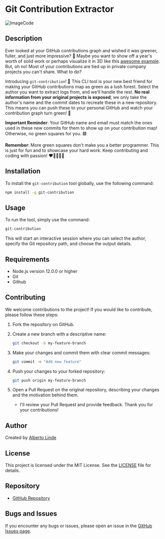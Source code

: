 # Git Contribution Extractor

![ImageCode](https://i.imgur.com/ogEGVm2.png)

## Description

Ever looked at your GitHub contributions graph and wished it was greener, fuller, and just more impressive? 🌳 Maybe you want to show off a year's worth of solid work or perhaps visualize it in 3D like this [awesome example](https://github.com/yoshi389111/github-profile-3d-contrib). But, oh no! Most of your contributions are tied up in private company projects you can't share. What to do?

Introducing `git-contribution`! 🎉 This CLI tool is your new best friend for making your GitHub contributions map as green as a lush forest. Select the author you want to extract logs from, and we'll handle the rest. **No real information from your original projects is exposed**; we only take the author's name and the commit dates to recreate these in a new repository. This means you can push these to your personal GitHub and watch your contribution graph turn green! 🌟

**Important Reminder**: Your GitHub name and email must match the ones used in these new commits for them to show up on your contribution map! Otherwise, no green squares for you. 🟥

**Remember**: More green squares don't make you a better programmer. This is just for fun and to showcase your hard work. Keep contributing and coding with passion! ❤️👨‍💻👩‍💻

## Installation

To install the `git-contribution` tool globally, use the following command:

```bash
npm install -g git-contribution
```

## Usage
To run the tool, simply use the command:

```bash
git-contribution
```

This will start an interactive session where you can select the author, specify the Git repository path, and choose the output details.

## Requirements
- Node.js version 12.0.0 or higher
- Git
- Github

## Contributing
We welcome contributions to the project! If you would like to contribute, please follow these steps:

1.  Fork the repository on GitHub.
2.  Create a new branch with a descriptive name:
    ```bash
    git checkout -b my-feature-branch
    ```
3. Make your changes and commit them with clear commit messages:
    ```bash
    git commit -m "Add new feature"
    ```
4. Push your changes to your forked repository:
    ```bash
    git push origin my-feature-branch
    ```

5. Open a Pull Request on the original repository, describing your changes and the motivation behind them. 
   - I'll review your Pull Request and provide feedback. Thank you for your contributions!

## Author
Created by [Alberto Linde](https://www.albertolinde.com)

## License
This project is licensed under the MIT License. See the [LICENSE](LICENSE) file for details.

## Repository
- [GitHub Repository]()

## Bugs and Issues
If you encounter any bugs or issues, please open an issue in the [GitHub Issues page]().

